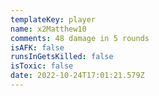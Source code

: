 ```yaml
---
templateKey: player
name: x2Matthew10
comments: 48 damage in 5 rounds
isAFK: false
runsInGetsKilled: false
isToxic: false
date: 2022-10-24T17:01:21.579Z
---
```

